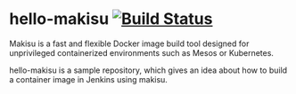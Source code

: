 # hello-makisu [![Build Status](https://travis-ci.com/hariyaa/hello-makisu.svg?branch=master)](https://travis-ci.com/hariyaa/hello-makisu)

Makisu is a fast and flexible Docker image build tool designed for unprivileged containerized environments such as Mesos or Kubernetes.

hello-makisu is a sample repository, which gives an idea about how to build a container image in Jenkins using makisu. 

